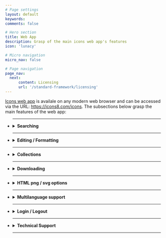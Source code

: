 ```yaml
---
# Page settings
layout: default
keywords:
comments: false

# Hero section
title: Web App
description: Grasp of the main icons web app's features
icon: 'lunacy'

# Micro navigation
micro_nav: false

# Page navigation
page_nav:
  next:
      content: Licensing
      url: '/standard-framework/licensing'
---
```



[Icons web app](https://icons8.com/icons) is availale on any modern web browser and can be accessed via the URL: https://icons8.com/icons. The subsections below grasp the main features of the web app:
  
<ul>
  <hr>
  <li>
  <details>
    <summary>
      <strong> Searching  </strong>
    </summary>
  
  <br>
Searching is accomplished by entering a search query in the search bar as demonstrated below and pressing enter key / search button. The most relevant icons set shows up. While entering search queries, you may quickly vary icons styles, by selecting a style from the drop down menu. You have an option to view plain icons only as well as icons with titles just by toggling an approprite switch button on the top right of the screen:
<p align="center">
<img src='https://github.com/visualpharm/icons-docs/blob/master/docs/Images/Icons/search_with_query_3.png'>
</p> 
<br>

Alternatively searching could be accomplished by browsing through categorized sets of icons listed on the left pane of the app and at the same time by applying various styles as it is shown below. Note that sets of icons available <b>for free in SVG are highlighted</b> with <b>FREE SVG</b> label:

  <p align="center">
  <img src='https://github.com/visualpharm/icons-docs/blob/master/docs/Images/Icons/search_by_categories_and_Styles.png'>
  </p>


<br>
While browsing icons within the categorized sets you may quickly try out various styles by selecting a style from the drop down menu: 

<p align="center">
  <img src='https://github.com/visualpharm/icons-docs/blob/master/docs/Images/Icons/quick_change_of_styles.png'>
</p>


<br>
Editor tool comes up whenever an icon is clicked: 

<p align="center">
  <img src='https://github.com/visualpharm/icons-docs/blob/master/docs/Images/Icons/editor_tool_comes_up.png'>
</p>

Icons editing tools and other tools for manipulation with icons are described in the following subsections.

  </details>
  
  </li>
  <hr>
  <li>
  <details>
    <summary>
      <strong> Editing / Formatting </strong>
    </summary>

  <br>
  Editing and formatting tools show up whenever an icon from the list is clicked (see previous subsection on how to retrieve a list of icons you need):
  
<p align="center">
  <img   src='https://github.com/visualpharm/icons-docs/blob/master/docs/Images/Icons/editor_main_2.png'>
</p>

<br>
A group of styles options applicable to the selected icon provide you with ability to quickly change the style of the icon you've just selected just by clicking on the style of your choice.

<p align="center">
  <img  src='https://github.com/visualpharm/icons-docs/blob/master/docs/Images/Icons/editor_main_3_style.png'>
</p>

<br>
The editing tools are located on the most left pane of the editor. They are:

- Recolor
- Overlay
- Text
- No efects
- Stroke
- Padding
- Background
- Circle
- Square

<br>
The <b> recolor tool</b>  aims to change the most prominent features of an icon. You may use various types of color selection tools to craft the desired look:

<p align="center">
  <img  src='https://github.com/visualpharm/icons-docs/blob/master/docs/Images/Icons/recolor_edit.png'>
</p>

<br>
<b> Overlay tool</b>  provides you with functionality to add an overlay from a list and specify its color:

  <p align="center">
  <img  src='https://github.com/visualpharm/icons-docs/blob/master/docs/Images/Icons/overlay_edit.png'>
</p>

<br>
<b>Text editing</b> is another awesome tool that let you text over your icon and change its size, style and color:

<p align="center">
  <img   src='https://github.com/visualpharm/icons-docs/blob/master/docs/Images/Icons/text_tool_edit_1.png'>
</p>
Recolor, overlay and text are the effects applied to the icon with the use of toggle button. You may combine the effects by setting the appropriate buttons. The rest of the effects (stroke, padding, background, circle, square) are applied with the use of the radio button. You may apply one of the effect at a time or select the <b>"No Effects"</b> state when neither of the effects mentioned are applied.

<br>
The <b> stroke effect</b>  enhances the prominent features of the icon with the specified size/weight. You may change the color of the stroke either.

<p align="center">
  <img   src='https://github.com/visualpharm/icons-docs/blob/master/docs/Images/Icons/stroke_effect_edit.png'>
</p>

<br>
<b> Padding effect</b>  is used to generate space around an icon inside of outer borders:

<p align="center">
  <img   src='https://github.com/visualpharm/icons-docs/blob/master/docs/Images/Icons/padding_effect_edit.png'>
</p>

<br>
<b> Background effect </b> adds a background to the icon with the functionality to specify custom color.

<p align="center">
  <img  src='https://github.com/visualpharm/icons-docs/blob/master/docs/Images/Icons/background_effect_edit.png'>
</p>

<br>
<b> Circle effect</b>  has various parameters which make this feature to be a very flexible tool. You may specify stroke, icon and circle sizes. 

<p align="center">
  <img  src='https://github.com/visualpharm/icons-docs/blob/master/docs/Images/Icons/circle_effect_edit_with_circle.png'>
</p>

<br>
Also by setting up the <b>fill togle</b> to <b>ON</b> state you make the circle to be filled up with specific color that you may choose.

<p align="center">
  <img src='https://github.com/visualpharm/icons-docs/blob/master/docs/Images/Icons/circle_effect_edit_with_fill.png'>
</p>

<br>
<b> Square effect</b>  has similar feature set to the circular effect. In addition square effect has an extra parameter called <b>corner radius</b> that specifies the rounding of the square corners.

<p align="center">
  <img src='https://github.com/visualpharm/icons-docs/blob/master/docs/Images/Icons/square_effect_edit.png'>
</p>

<br>
Same as with circle, the square effect has functionality to <b> fill its interior</b> :

<p align="center">
  <img src='https://github.com/visualpharm/icons-docs/blob/master/docs/Images/Icons/square_effect_edit_fill_overlay.png'>
</p>


  </details>
  </li>
  <hr>
  <li>
  <details>
    <summary>
      <strong> Collections </strong>
    </summary>
    
<br>
Collections is the best way to orgonize the icons you like into certain groups for further applications. You may create multiple collections with the 1000 icons limit per collection. Icons can be added into a collection just by dragging and dropping it or just by pressing on a special label in the upper right corner of the outer space surrounding each icon when mouse cursor is over the icon. This is demonstrated on the screenshot below. Notice that red labels indicate that current icon is already added into your collection. 

<p align="center">
  <img src='https://github.com/visualpharm/icons-docs/blob/master/docs/Images/Icons/add_icons_to_collection.png'>
</p>

<br>
You may drag and drop an <b>svg</b> icon from web app or from your local file system right into the collection. Please note that only files in SVG format can be added to your collection.

<p align="center">
  <img src='https://github.com/visualpharm/icons-docs/blob/master/docs/Images/Icons/collections_drag_and_drop.png'>
</p>

<br>
In addidtion to drag and drop feature you may add new icons to collection by pressing <b>add sign</b> within your collection. This will launch file manager which will guide you through the procedure of selecting an svg file from your local file system and adding it to the collection: 

<p align="center">
  <img src='https://github.com/visualpharm/icons-docs/blob/master/docs/Images/Icons/Collection_FileManager_2.png'>
</p>

<br>
To delete an icon from collection just hover the mouse cursor over the icon and click on the trash sign that will come up. A dialog will further ask you to confirm and proceed with the deletion. 


<p align="center">
  <img src='https://github.com/visualpharm/icons-docs/blob/master/docs/Images/Icons/delete_item_from_collection.png'>
</p>

<br>

You may delete the entire collection just by hovering the mouse cursor over the collection in the list of collections and clicking on the trash can icon:

<p align="center">
  <img src='https://github.com/visualpharm/icons-docs/blob/master/docs/Images/Icons/delete_entire_collection_with_trash_can.png'>
</p>

<br>
Another way to delete the entire collection or change its title is to click on the more options icon while you are within a given collection. A menu with two options will show up: <b>edit title</b> of the collection and <b>delete</b> the entire collection:

  <p align="center">
  <img src='https://github.com/visualpharm/icons-docs/blob/master/docs/Images/Icons/edit_title_or_delete_entire_collection.png'>
</p>

<br>




  </details>
  </li>
  <hr>
  <li>
  <details>
    <summary>
      <strong> Downloading </strong>
    </summary>
    
  <br>
  Icon downloading feature is available from the main icon editor pane which in turn come up whenever an icon is clicked. When the download button is clicked the following screen shows up:
  
<p align="center">
  <img src='https://github.com/visualpharm/icons-docs/blob/master/docs/Images/Icons/download_multiple_edit_2.png'>
</p>

<br>
Paying customers are elegible to download icons in png, svg, eps and pdf file formats in any size up to 2048 pixels. Free customers are allowed to download icons in PNG up to 100x100px. The [Popular Icons](https://icons8.com/icon/pack/free-icons/all) and [Logos](https://icons8.com/icon/pack/Logos/all) are available in all formats, including SVG for both paying and free customers.

<p align="center">
  <img src='https://github.com/visualpharm/icons-docs/blob/master/docs/Images/Icons/free_user_download.png'>
</p>

<br>

The icon download pane displays a pixel perfect size for the selected icon. You can multiply this platform specific size by various factors like 1x, 2x, 3x etc. to get <b>sharpy</b> .png icons in various sizes. You may choose one of the predefined sizes or specify your custom size.

There is an option to download selected icon in multiple sizes at once as a zip file. To achieve this you have to select the desired sizes with <b>ctrl</b> or <b>cmd</b> key pressed and click on the <b>download</b> button.

<p align="center">
  <img src='https://github.com/visualpharm/icons-docs/blob/master/docs/Images/Icons/download_multiple_edit_1.jpg'>
</p> 

<br>
  In order to download a collection you have to select the collection in the list of collections and click on download button.  From the download screen you have several output options for your collection. These output options are:

- PNG - download collection as a set of <b>png</b> icons
- FONT - generate <b>font</b> from the collection and download it
- SVG - download <b>svg sprite</b> or zip with <b>individual svg's</b>
- EPS - download collection icons in <b>eps</b> format
- PDF - download collection icons in <b>pdf</b> format

<p align="center">
  <img src='https://github.com/visualpharm/icons-docs/blob/master/docs/Images/Icons/download_collection.png'>
</p>




<br>

  </details>
  </li>
  <hr>

  <li>
  <details>
    <summary>
      <strong> HTML png / svg options </strong>
    </summary>

<br>  
As an alternative to icons download we offer quite a few options to get the icons right into you app of any scale via <b>html</b>. Just press the <b>HTML</b> button from the editor screen and a screen with HTML options will come up:
    
<br> 
It takes just a line of code to insert an icon in svg or png format directly from the <b>CDN</b> to your application of any scale:

<p align="center">
  <img src='https://github.com/visualpharm/icons-docs/blob/master/docs/Images/Icons/html_cdn_2.png'>
</p>

<br> 
Another option is to get your images encoded to <b>base64</b>:

<p align="center">
  <img src='https://github.com/visualpharm/icons-docs/blob/master/docs/Images/Icons/htm_base64_1.png'>
</p>

<br> 
Inline <b>svg</b> option:

<p align="center">
  <img src='https://github.com/visualpharm/icons-docs/blob/master/docs/Images/Icons/html_inline.png'>
</p>

<br>
Html svg <b>img tag</b> option:

<p align="center">
  <img src='https://github.com/visualpharm/icons-docs/blob/master/docs/Images/Icons/html_img_tag.png'>
</p>

<br>
Html svg <b>background</b> option:

<p align="center">
  <img src='https://github.com/visualpharm/icons-docs/blob/master/docs/Images/Icons/html_background_2.png'>
</p>


  
  </details>
  </li>
  <hr>
  <li>
  <details>
    <summary>
      <strong> Multilanguage support</strong>
    </summary>

  <br>
  
We support the following languages:

- Chinese
- English
- French
- Deutsch
- Italian
- Japanese
- Portuguese
- Russian
- Spanish

<br>
Click on the flag icon and choose the language you prefer:

<p align="center">
  <img src='https://github.com/visualpharm/icons-docs/blob/master/docs/Images/Icons/internalization_1.png'>
</p>

  
  </details>
  </li>
  <hr>
  <li>
  <details>
    <summary>
      <strong> Login / Logout </strong>
    </summary> 
    
<br>

Once you've got an Icons8 account, you’ll be able to login into any of our product including our web app.

<p align="center">
  <img src='https://github.com/visualpharm/icons-docs/blob/master/docs/Images/Icons/login_logout_2.png'>
</p>
  
  </details>
  </li>
  <hr>
  <li>
  <details>
    <summary>
      <strong> Technical Support </strong>
    </summary>

<br>

In case you have any question, issue or concern, no matter are you a paying or a free customer you are the most welcome to contact our freindly support team. We are completely customer service oriented, what means we are oriented on helping to people! It is that simple! Just try us out!

<p align="center">
  <img src='https://github.com/visualpharm/icons-docs/blob/master/docs/Images/Icons/tech_support_2.png'>
</p>
  
</details>
<hr>
</li> 
</ul>